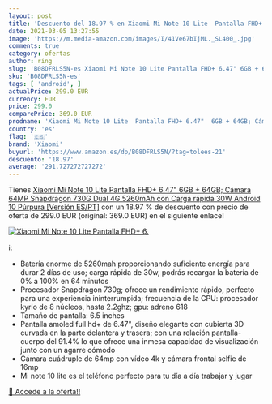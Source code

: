 ```yaml
---
layout: post
title: 'Descuento del 18.97 % en Xiaomi Mi Note 10 Lite  Pantalla FHD+ 6.'
date: 2021-03-05 13:27:55
image: 'https://m.media-amazon.com/images/I/41Ve67bIjML._SL400_.jpg'
comments: true
category: ofertas
author: ring
slug: 'B08DFRLS5N-es Xiaomi Mi Note 10 Lite Pantalla FHD+ 6.47" 6GB + 64GB;...'
sku: 'B08DFRLS5N-es'
tags: [ 'android', ]
actualPrice: 299.0 EUR
currency: EUR
price: 299.0
comparePrice: 369.0 EUR
prodname: 'Xiaomi Mi Note 10 Lite  Pantalla FHD+ 6.47"  6GB + 64GB; Cámara 64MP  Snapdragon 730G  Dual 4G  5260mAh con Carga rápida 30W  Android 10  Púrpura [Versión ES/PT]'
country: 'es'
flag: '🇪🇸'
brand: 'Xiaomi'
buyurl: 'https://www.amazon.es/dp/B08DFRLS5N/?tag=tolees-21'
descuento: '18.97'
average: '291.727272727272'
---
```


Tienes [Xiaomi Mi Note 10 Lite  Pantalla FHD+ 6.47"  6GB + 64GB; Cámara 64MP  Snapdragon 730G  Dual 4G  5260mAh con Carga rápida 30W  Android 10  Púrpura [Versión ES/PT]](https://www.amazon.es/dp/B08DFRLS5N/?tag=tolees-21) con un 18.97 % de descuento con precio de oferta de 299.0 EUR (original: 369.0 EUR) en el siguiente enlace!

[![Xiaomi Mi Note 10 Lite  Pantalla FHD+ 6.](https://m.media-amazon.com/images/I/41Ve67bIjML._SL400_.jpg)](https://www.amazon.es/dp/B08DFRLS5N/?tag=tolees-21)

ℹ️:

- Batería enorme de 5260mah proporcionando suficiente energía para durar 2 días de uso; carga rápida de 30w, podrás recargar la batería de 0% a 100% en 64 minutos
- Procesador Snapdragon 730g; ofrece un rendimiento rápido, perfecto para una experiencia ininterrumpida; frecuencia de la CPU: procesador kyrio de 8 núcleos, hasta 2.2ghz; gpu: adreno 618
- Tamaño de pantalla: 6.5 inches
- Pantalla amoled full hd+ de 6.47", diseño elegante con cubierta 3D curvada en la parte delantera y trasera; con una relación pantalla-cuerpo del 91.4% lo que ofrece una inmesa capacidad de visualización junto con un agarre cómodo
- Cámara cuádruple de 64mp con vídeo 4k y cámara frontal selfie de 16mp
- Mi note 10 lite es el teléfono perfecto para tu día a día trabajar y jugar

[🛒 Accede a la oferta!!](https://www.amazon.es/dp/B08DFRLS5N/?tag=tolees-21)

